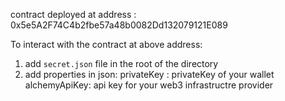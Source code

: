 contract deployed at address : 0x5e5A2F74C4b2fbe57a48b0082Dd132079121E089

To interact with the contract at above address:
1. add `secret.json` file in the root of the directory
2. add properties in json:
    privateKey : privateKey of your wallet
    alchemyApiKey: api key for your web3 infrastructre provider